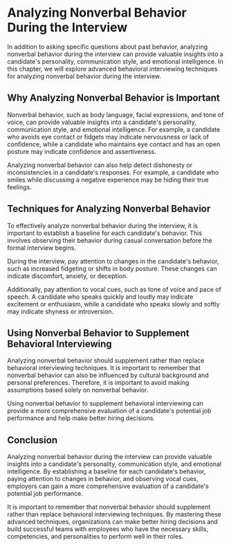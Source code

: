 Analyzing Nonverbal Behavior During the Interview
=========================================================================================================

In addition to asking specific questions about past behavior, analyzing nonverbal behavior during the interview can provide valuable insights into a candidate's personality, communication style, and emotional intelligence. In this chapter, we will explore advanced behavioral interviewing techniques for analyzing nonverbal behavior during the interview.

Why Analyzing Nonverbal Behavior is Important
---------------------------------------------

Nonverbal behavior, such as body language, facial expressions, and tone of voice, can provide valuable insights into a candidate's personality, communication style, and emotional intelligence. For example, a candidate who avoids eye contact or fidgets may indicate nervousness or lack of confidence, while a candidate who maintains eye contact and has an open posture may indicate confidence and assertiveness.

Analyzing nonverbal behavior can also help detect dishonesty or inconsistencies in a candidate's responses. For example, a candidate who smiles while discussing a negative experience may be hiding their true feelings.

Techniques for Analyzing Nonverbal Behavior
-------------------------------------------

To effectively analyze nonverbal behavior during the interview, it is important to establish a baseline for each candidate's behavior. This involves observing their behavior during casual conversation before the formal interview begins.

During the interview, pay attention to changes in the candidate's behavior, such as increased fidgeting or shifts in body posture. These changes can indicate discomfort, anxiety, or deception.

Additionally, pay attention to vocal cues, such as tone of voice and pace of speech. A candidate who speaks quickly and loudly may indicate excitement or enthusiasm, while a candidate who speaks slowly and softly may indicate shyness or introversion.

Using Nonverbal Behavior to Supplement Behavioral Interviewing
--------------------------------------------------------------

Analyzing nonverbal behavior should supplement rather than replace behavioral interviewing techniques. It is important to remember that nonverbal behavior can also be influenced by cultural background and personal preferences. Therefore, it is important to avoid making assumptions based solely on nonverbal behavior.

Using nonverbal behavior to supplement behavioral interviewing can provide a more comprehensive evaluation of a candidate's potential job performance and help make better hiring decisions.

Conclusion
----------

Analyzing nonverbal behavior during the interview can provide valuable insights into a candidate's personality, communication style, and emotional intelligence. By establishing a baseline for each candidate's behavior, paying attention to changes in behavior, and observing vocal cues, employers can gain a more comprehensive evaluation of a candidate's potential job performance.

It is important to remember that nonverbal behavior should supplement rather than replace behavioral interviewing techniques. By mastering these advanced techniques, organizations can make better hiring decisions and build successful teams with employees who have the necessary skills, competencies, and personalities to perform well in their roles.
